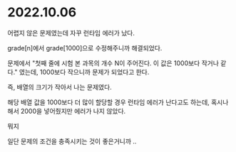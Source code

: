 # 2022.10.06
어렵지 않은 문제였는데 자꾸 런타임 에러가 났다.

grade[n]에서 grade[1000]으로 수정해주니까 해결되었다.

문제에서 "첫째 줄에 시험 본 과목의 개수 N이 주어진다. 이 값은 1000보다 작거나 같다." 였는데, 1000보다 작으니까 문제가 되었다고 한다.

즉, 배열의 크기가 작아서 나는 문제였다.

해당 배열 값을 1000보다 더 많이 할당할 경우 런타임 에러가 난다고도 하는데, 혹시나해서 2000을 넣어줬지만 에러가 나지 않았다.

뭐지

일단 문제의 조건을 충족시키는 것이 좋은거니까 ..